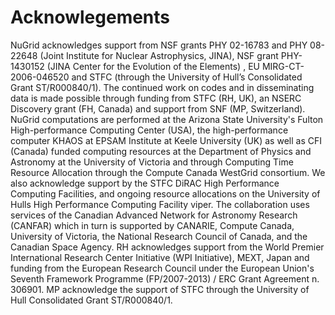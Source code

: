 # Acknowlegements

NuGrid acknowledges support from NSF grants PHY 02-16783 and PHY 08-22648
(Joint Institute for Nuclear Astrophysics, JINA), NSF grant PHY-1430152 (JINA
Center for the Evolution of the Elements) , EU MIRG-CT-2006-046520 and STFC
(through the University of Hull’s Consolidated Grant ST/R000840/1). The
continued work on codes and in disseminating data is made possible through
funding from STFC (RH, UK), an NSERC Discovery grant (FH, Canada) and support
from SNF (MP, Switzerland). NuGrid computations are performed at the Arizona
State University's Fulton High-performance Computing Center (USA), the
high-performance computer KHAOS at EPSAM Institute at Keele University (UK) as
well as CFI (Canada) funded computing resources at the Department of Physics
and Astronomy at the University of Victoria and through Computing Time Resource
Allocation through the Compute Canada WestGrid consortium. We also acknowledge
support by the STFC DiRAC High Performance Computing Facilities, and ongoing
resource allocations on the University of Hulls High Performance Computing
Facility viper. The collaboration uses services of the Canadian Advanced
Network for Astronomy Research (CANFAR) which in turn is supported by CANARIE,
Compute Canada, University of Victoria, the National Research Council of
Canada, and the Canadian Space Agency. RH acknowledges support from the World
Premier International Research Center Initiative (WPI Initiative), MEXT, Japan
and funding from the European Research Council under the European Union's
Seventh Framework Programme (FP/2007-2013) / ERC Grant Agreement n. 306901. MP
acknowledge the support of STFC through the University of Hull Consolidated
Grant ST/R000840/1.
